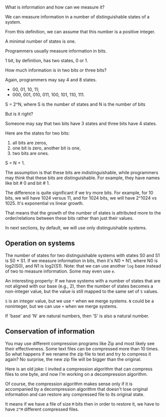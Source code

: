 What is information and how can we measure it?

We can measure information in a number of distinguishable states of a system.

From this definition, we can assume that this number is a positive integer. 

A minimal number of states is one.

Programmers usually measure information in bits.

1 bit, by definition, has two states, 0 or 1.

How much information is in two bits or three bits?

Again, programmers may say 4 and 8 states.
- 00, 01, 10, 11;
- 000, 001, 010, 011, 100, 101, 110, 111.

S = 2^N, where S is the number of states and N is the number of bits 

But is it right?

Someone may say that two bits have 3 states and three bits have 4 states.

Here are the states for two bits:
1. all bits are zeros,
2. one bit is zero, another bit is one,
3. two bits are ones.

S = N + 1.

The assumption is that these bits are indistinguishable, while programmers may think that these bits are distinguishable. For example, they have names like bit # 0 and bit # 1.

The difference is quite significant if we try more bits. For example, for 10 bits, we will have 
1024 versus 11, and for 1024 bits, we will have 2^1024 vs 1025. It's exponential vs linear growth.

That means that the growth of the number of states is attributed more to the order/relations between these bits rather than just their values.

In next sections, by default, we will use only distinguishable systems.

## Operation on systems

The number of states for two distinguishable systems with states S0 and S1 is S0 * S1. If we measure information in bits, then it's N0 + N1, where N0 is log2(S0), and N1 is log2(S1). Note: that we can use another `log` base instead of two to measure information. Some may even use `e`.

An interesting property: If we have systems with a number of states that are not aligned with our base (e.g., 2), then the number of states becomes a non-integer value, but the value is still mapped to the same set of `S` values.

`S` is an integer value, but we use `*` when we merge systems.
`N` could be a noninteger, but we can use `+` when we merge systems.

If 'base' and 'N' are natural numbers, then 'S' is also a natural number.

## Conservation of information

You may use different compression programs like Zip and most likely see their effectiveness. Some text files can be compressed more than 10 times. So what happens if we rename the zip file to text and try to compress it again? No surprise, the new zip file will be bigger than the original.

Here is an old joke: I invited a compression algorithm that can compress files to one byte, and now I'm working on a decompression algorithm.

Of course, the compression algorithm makes sense only if it is accompanied by a decompression algorithm that doesn't lose original information and can restore any compressed file to its original state.

It means if we have a file of size `M` bits then in order to restore it, we have to have `2^M` different compressed files.

